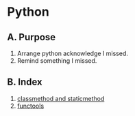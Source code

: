 <link rel="stylesheet" type="text/css" media="all" href="https://shlomo90.github.io/homepage.css" />

# Python

## A. Purpose

1. Arrange python acknowledge I missed.
2. Remind something I missed.

## B. Index

1. [classmethod and staticmethod](python_method.md)
2. [functools](functools.md)


